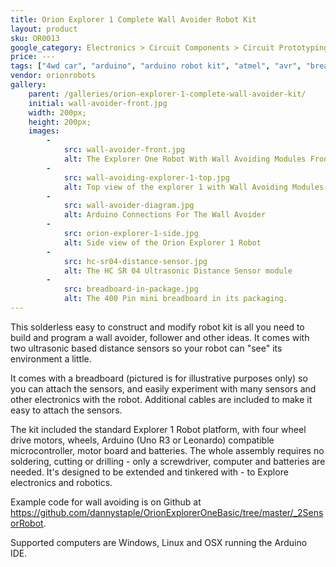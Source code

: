 ```yaml
---
title: Orion Explorer 1 Complete Wall Avoider Robot Kit
layout: product
sku: OR0013
google_category: Electronics > Circuit Components > Circuit Prototyping
price: ---
tags: ["4wd car", "arduino", "arduino robot kit", "atmel", "avr", "breadboard", "distance sensor", "explorer 1", "microcontroller", "robot", "robot car", "robot chassis", "solderless", "sonar ranger module"]
vendor: orionrobots
gallery:
    parent: /galleries/orion-explorer-1-complete-wall-avoider-kit/
    initial: wall-avoider-front.jpg
    width: 200px;
    height: 200px;
    images:
        -
            src: wall-avoider-front.jpg
            alt: The Explorer One Robot With Wall Avoiding Modules Front
        -
            src: wall-avoiding-explorer-1-top.jpg
            alt: Top view of the explorer 1 with Wall Avoiding Modules
        -
            src: wall-avoider-diagram.jpg
            alt: Arduino Connections For The Wall Avoider
        -
            src: orion-explorer-1-side.jpg
            alt: Side view of the Orion Explorer 1 Robot
        -
            src: hc-sr04-distance-sensor.jpg
            alt: The HC SR 04 Ultrasonic Distance Sensor module
        -
            src: breadboard-in-package.jpg
            alt: The 400 Pin mini breadboard in its packaging.
---
```

This solderless easy to construct and modify robot kit is all you need to build and program a wall avoider, follower and other ideas. It comes with two ultrasonic based distance sensors so your robot can "see" its environment a little.

It comes with a breadboard (pictured is for illustrative purposes only) so you can attach the sensors, and easily experiment with many sensors and other electronics with the robot. Additional cables are included to make it easy to attach the sensors.

The kit included the standard Explorer 1 Robot platform, with four wheel drive motors, wheels, Arduino (Uno R3 or Leonardo) compatible microcontroller, motor board and batteries. The whole assembly requires no soldering, cutting or drilling - only a screwdriver, computer and batteries are needed. It's designed to be extended and tinkered with - to Explore electronics and robotics.

Example code for wall avoiding is on Github at <a href="https://github.com/dannystaple/OrionExplorerOneBasic/tree/master/_2SensorRobot">https://github.com/dannystaple/OrionExplorerOneBasic/tree/master/_2SensorRobot</a>.

Supported computers are Windows, Linux and OSX running the Arduino IDE.
